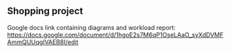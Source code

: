 ## Shopping project
Google docs link containing diagrams and workload report: https://docs.google.com/document/d/1hgoE2s7M6qP1OseLAaO_syXdDVMFAmmQUUqgIVAEB8I/edit
